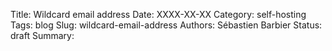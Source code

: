 Title: Wildcard email address
Date: XXXX-XX-XX
Category: self-hosting
Tags: blog
Slug: wildcard-email-address
Authors: Sébastien Barbier
Status: draft
Summary: 